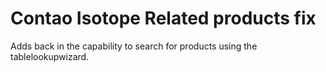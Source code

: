 # Contao Isotope Related products fix

Adds back in the capability to search for products using the tablelookupwizard.